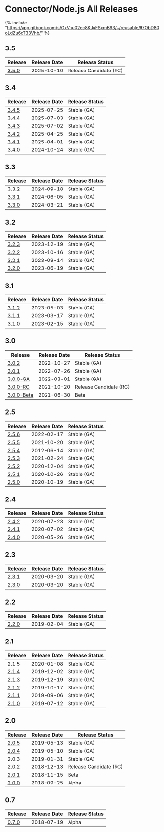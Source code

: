 # Connector/Node.js All Releases

{% include "https://app.gitbook.com/s/GxVnu02ec8KJuFSxmB93/~/reusable/97ObD80oLdZu6qT33Vhb/" %}

## 3.5

| Release               | Release Date | Release Status         |
| --------------------- | ------------ | ---------------------- |
| [3.5.0](3.x/3.5.0.md) | 2025-10-10   | Release Candidate (RC) |

## 3.4

| Release               | Release Date | Release Status |
| --------------------- | ------------ | -------------- |
| [3.4.5](3.x/3.4.5.md) | 2025-07-25   | Stable (GA)    |
| [3.4.4](3.x/3.4.4.md) | 2025-07-03   | Stable (GA)    |
| [3.4.3](3.x/3.4.3.md) | 2025-07-02   | Stable (GA)    |
| [3.4.2](3.x/3.4.2.md) | 2025-04-25   | Stable (GA)    |
| [3.4.1](3.x/3.4.1.md) | 2025-04-01   | Stable (GA)    |
| [3.4.0](3.x/3.4.0.md) | 2024-10-24   | Stable (GA)    |

## 3.3

| Release               | Release Date | Release Status |
| --------------------- | ------------ | -------------- |
| [3.3.2](3.x/3.3.2.md) | 2024-09-18   | Stable (GA)    |
| [3.3.1](3.x/3.3.1.md) | 2024-06-05   | Stable (GA)    |
| [3.3.0](3.x/3.3.0.md) | 2024-03-21   | Stable (GA)    |

## 3.2

| Release               | Release Date | Release Status |
| --------------------- | ------------ | -------------- |
| [3.2.3](3.x/3.2.3.md) | 2023-12-19   | Stable (GA)    |
| [3.2.2](3.x/3.2.2.md) | 2023-10-16   | Stable (GA)    |
| [3.2.1](3.x/3.2.1.md) | 2023-09-14   | Stable (GA)    |
| [3.2.0](3.x/3.2.0.md) | 2023-06-19   | Stable (GA)    |

## 3.1

| Release               | Release Date | Release Status |
| --------------------- | ------------ | -------------- |
| [3.1.2](3.x/3.1.2.md) | 2023-05-03   | Stable (GA)    |
| [3.1.1](3.x/3.1.1.md) | 2023-03-17   | Stable (GA)    |
| [3.1.0](3.x/3.1.0.md) | 2023-02-15   | Stable (GA)    |

## 3.0

| Release                         | Release Date | Release Status         |
| ------------------------------- | ------------ | ---------------------- |
| [3.0.2](3.x/3.0.2.md)           | 2022-10-27   | Stable (GA)            |
| [3.0.1](3.x/3.0.1.md)           | 2022-07-26   | Stable (GA)            |
| [3.0.0-GA](3.x/3.0.0.md)        | 2022-03-01   | Stable (GA)            |
| [3.0.0-RC](3.x/3.0.0-rc.md)     | 2021-10-20   | Release Candidate (RC) |
| [3.0.0-Beta](3.x/3.0.0-beta.md) | 2021-06-30   | Beta                   |

## 2.5

| Release               | Release Date | Release Status |
| --------------------- | ------------ | -------------- |
| [2.5.6](2.x/2.5.6.md) | 2022-02-17   | Stable (GA)    |
| [2.5.5](2.x/2.5.5.md) | 2021-10-20   | Stable (GA)    |
| [2.5.4](2.x/2.5.4.md) | 2012-06-14   | Stable (GA)    |
| [2.5.3](2.x/2.5.3.md) | 2021-02-24   | Stable (GA)    |
| [2.5.2](2.x/2.5.2.md) | 2020-12-04   | Stable (GA)    |
| [2.5.1](2.x/2.5.1.md) | 2020-10-26   | Stable (GA)    |
| [2.5.0](2.x/2.5.0.md) | 2020-10-19   | Stable (GA)    |

## 2.4

| Release               | Release Date | Release Status |
| --------------------- | ------------ | -------------- |
| [2.4.2](2.x/2.4.2.md) | 2020-07-23   | Stable (GA)    |
| [2.4.1](2.x/2.4.1.md) | 2020-07-02   | Stable (GA)    |
| [2.4.0](2.x/2.4.0.md) | 2020-05-26   | Stable (GA)    |

## 2.3

| Release               | Release Date | Release Status |
| --------------------- | ------------ | -------------- |
| [2.3.1](2.x/2.3.1.md) | 2020-03-20   | Stable (GA)    |
| [2.3.0](2.x/2.3.0.md) | 2020-03-20   | Stable (GA)    |

## 2.2

| Release               | Release Date | Release Status |
| --------------------- | ------------ | -------------- |
| [2.2.0](2.x/2.2.0.md) | 2019-02-04   | Stable (GA)    |

## 2.1

| Release               | Release Date | Release Status |
| --------------------- | ------------ | -------------- |
| [2.1.5](2.x/2.1.5.md) | 2020-01-08   | Stable (GA)    |
| [2.1.4](2.x/2.1.4.md) | 2019-12-02   | Stable (GA)    |
| [2.1.3](2.x/2.1.3.md) | 2019-12-19   | Stable (GA)    |
| [2.1.2](2.x/2.1.2.md) | 2019-10-17   | Stable (GA)    |
| [2.1.1](2.x/2.1.1.md) | 2019-09-06   | Stable (GA)    |
| [2.1.0](2.x/2.1.0.md) | 2019-07-12   | Stable (GA)    |

## 2.0

| Release               | Release Date | Release Status         |
| --------------------- | ------------ | ---------------------- |
| [2.0.5](2.x/2.0.5.md) | 2019-05-13   | Stable (GA)            |
| [2.0.4](2.x/2.0.4.md) | 2019-05-10   | Stable (GA)            |
| [2.0.3](2.x/2.0.3.md) | 2019-01-31   | Stable (GA)            |
| [2.0.2](2.x/2.0.2.md) | 2018-12-13   | Release Candidate (RC) |
| [2.0.1](2.x/2.0.1.md) | 2018-11-15   | Beta                   |
| [2.0.0](2.x/2.0.0.md) | 2018-09-25   | Alpha                  |

## 0.7

| Release               | Release Date | Release Status |
| --------------------- | ------------ | -------------- |
| [0.7.0](0.x/0.7.0.md) | 2018-07-19   | Alpha          |
